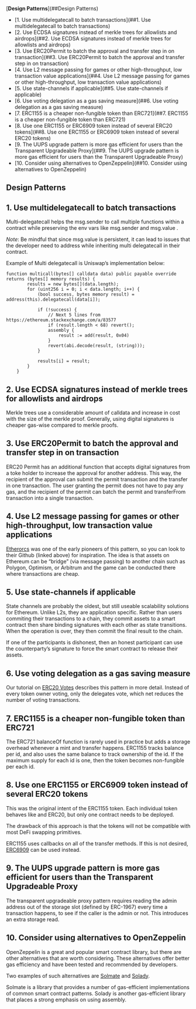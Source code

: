 [**Design Patterns**](##Design Patterns)

- [1. Use multidelegatecall to batch transactions](##1. Use multidelegatecall to batch transactions)
- [2. Use ECDSA signatures instead of merkle trees for allowlists and airdrops](##2. Use ECDSA signatures instead of merkle trees for allowlists and airdrops)
- [3. Use ERC20Permit to batch the approval and transfer step in on transaction](##3. Use ERC20Permit to batch the approval and transfer step in on transaction)
- [4. Use L2 message passing for games or other high-throughput, low transaction value applications](##4. Use L2 message passing for games or other high-throughput, low transaction value applications)
- [5. Use state-channels if applicable](##5. Use state-channels if applicable)
- [6. Use voting delegation as a gas saving measure](##6. Use voting delegation as a gas saving measure)
- [7. ERC1155 is a cheaper non-fungible token than ERC721](##7. ERC1155 is a cheaper non-fungible token than ERC721)
- [8. Use one ERC1155 or ERC6909 token instead of several ERC20 tokens](##8. Use one ERC1155 or ERC6909 token instead of several ERC20 tokens)
- [9. The UUPS upgrade pattern is more gas efficient for users than the Transparent Upgradeable Proxy](##9. The UUPS upgrade pattern is more gas efficient for users than the Transparent Upgradeable Proxy)
- [10. Consider using alternatives to OpenZeppelin](##10. Consider using alternatives to OpenZeppelin)


## Design Patterns

## 1. Use multidelegatecall to batch transactions

Multi-delegatecall helps the msg.sender to call multiple functions within a contract while preserving the env vars like msg.sender and msg.value .

*Note*: Be mindful that since msg.value is persistent, it can lead to issues that the developer need to address while inheriting multi delegatecall in their contract.

Example of Multi delegatecall is Uniswap’s implementation below:

```
function multicall(bytes[] calldata data) public payable override returns (bytes[] memory results) {
        results = new bytes[](data.length);
        for (uint256 i = 0; i < data.length; i++) {
            (bool success, bytes memory result) = address(this).delegatecall(data[i]);

            if (!success) {
                // Next 5 lines from https://ethereum.stackexchange.com/a/83577
                if (result.length < 68) revert();
                assembly {
                    result := add(result, 0x04)
                }
                revert(abi.decode(result, (string)));
            }

            results[i] = result;
        }
    }
```

## 2. Use ECDSA signatures instead of merkle trees for allowlists and airdrops

Merkle trees use a considerable amount of calldata and increase in cost with the size of the merkle proof. Generally, using digital signatures is cheaper gas-wise compared to merkle proofs.

## 3. Use ERC20Permit to batch the approval and transfer step in on transaction

ERC20 Permit has an additional function that accepts digital signatures from a toke holder to increase the approval for another address. This way, the recipient of the approval can submit the permit transaction and the transfer in one transaction. The user granting the permit does not have to pay any gas, and the recipient of the permit can batch the permit and transferFrom transaction into a single transaction.

## 4. Use L2 message passing for games or other high-throughput, low transaction value applications

[Etherorcs](https://github.com/EtherOrcsOfficial/etherOrcs-contracts) was one of the early pioneers of this pattern, so you can look to their Github (linked above) for inspiration. The idea is that assets on Ethereum can be “bridge” (via message passing) to another chain such as Polygon, Optimism, or Arbitrum and the game can be conducted there where transactions are cheap.

## 5. Use state-channels if applicable

State channels are probably the oldest, but still useable scalability solutions for Ethereum. Unlike L2s, they are application specific. Rather than users commiting their transactions to a chain, they commit assets to a smart contract then share binding signatures with each other as state transitions. When the operation is over, they then commit the final result to the chain.

If one of the participants is dishonest, then an honest participant can use the counterparty’s signature to force the smart contract to release their assets.

## 6. Use voting delegation as a gas saving measure

Our tutorial on [ERC20 Votes](https://www.rareskills.io/post/erc20-votes-erc5805-and-erc6372) describes this pattern in more detail. Instead of every token owner voting, only the delegates vote, which net reduces the number of voting transactions.

## 7. ERC1155 is a cheaper non-fungible token than ERC721

The ERC721 balanceOf function is rarely used in practice but adds a storage overhead whenever a mint and transfer happens. ERC1155 tracks balance per id, and also uses the same balance to track ownership of the id. If the maximum supply for each id is one, then the token becomes non-fungible per each id.

## 8. Use one ERC1155 or ERC6909 token instead of several ERC20 tokens

This was the original intent of the ERC1155 token. Each individual token behaves like and ERC20, but only one contract needs to be deployed.

The drawback of this approach is that the tokens will not be compatible with most DeFi swapping primitives.

ERC1155 uses callbacks on all of the transfer methods. If this is not desired, [ERC6909](https://eips.ethereum.org/EIPS/eip-6909) can be used instead.

## 9. The UUPS upgrade pattern is more gas efficient for users than the Transparent Upgradeable Proxy

The transparent upgradeable proxy pattern requires reading the admin address out of the storage slot (defined by ERC-1967) every time a transaction happens, to see if the caller is the admin or not. This introduces an extra storage read.

## 10. Consider using alternatives to OpenZeppelin

OpenZeppelin is a great and popular smart contract library, but there are other alternatives that are worth considering. These alternatives offer better gas efficiency and have been tested and recommended by developers.

Two examples of such alternatives are [Solmate](https://github.com/transmissions11/solmate) and [Solady](https://github.com/Vectorized/solady).

Solmate is a library that provides a number of gas-efficient implementations of common smart contract patterns. Solady is another gas-efficient library that places a strong emphasis on using assembly.



